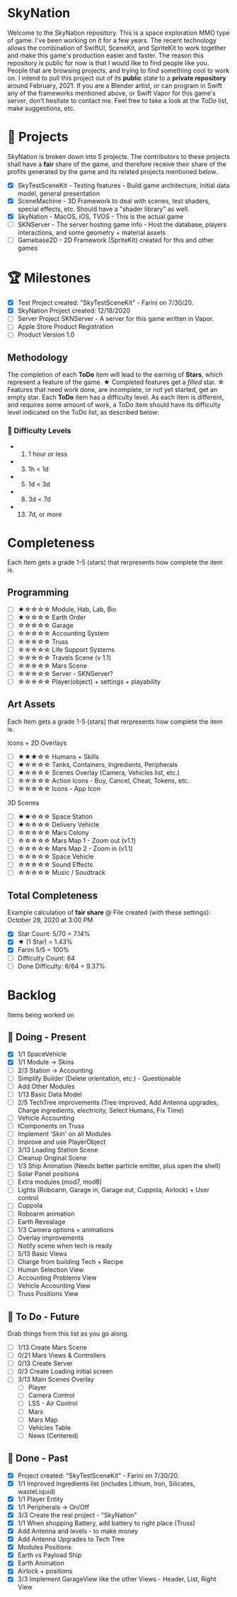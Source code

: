 # SkyNation
Welcome to the SkyNation repository. This is a space exploration MMO type of game. I've been working on it for a few years. 
The recent technology allows the combination of SwiftUI, SceneKit, and SpriteKit to work together and make this game's production easier and faster.
The reason this repository is public for now is that I would like to find people like you. People that are browsing projects, and trying to find something cool to work on.
I intend to pull this project out of its **public** state to a **private repository** around February, 2021.
If you are a Blender artist, or can program in Swift any of the frameworks mentioned above, or Swift Vapor for this game's server, don't hesitate to contact me.
Feel free to take a look at the *ToDo* list, make suggestions, etc.

# 📝 Projects
SkyNation is broken down into 5 projects.
The contributors to these projects shall have a **fair** share of the game, and therefore receive their share of the profits generated by the game and its related projects mentioned below.

- [X] SkyTestSceneKit - Testing features - Build game architecture, initial data model, general presentation
- [X] SceneMachine - 3D Framework to deal with scenes, test shaders, special effects, etc. Should have a "shader library" as well.
- [X] SkyNation - MacOS, iOS, TVOS - This is the actual game
- [ ] SKNServer - The server hosting game info - Host the database, players interactions, and some geometry + material assets
- [ ] Gamebase2D - 2D Framework (SpriteKit) created for this and other games

# 🏆 Milestones

- [X] Test Project created: "SkyTestSceneKit" - Farini on 7/30/20.
- [X] SkyNation Project created: 12/18/2020
- [ ] Server Project SKNServer - A server for this game written in Vapor.
- [ ] Apple Store Product Registration
- [ ] Product Version 1.0

## Methodology 
The completion of each **ToDo** item will lead to the earning of **Stars**, which represent a feature of the game.
★ Completed features get a *filled* star.
☆ Features that need work done, are incomplete, or not yet started, get an empty star.
Each **ToDo** item has a difficulty level. As each item is different, and requires some amount of work, a ToDo item should have its difficulty level indicated on the ToDo list, as described below:

### 📝 Difficulty Levels
 - 1. 1 hour or less
 - 3. 1h < 1d
 - 5. 1d < 3d
 - 8. 3d < 7d
 - 13. 7d, or more
 
 # Completeness
 Each Item gets a grade 1-5 (stars) that rerpresents how complete the item is.
 
 ## Programming
 
 - [ ] ★☆☆☆☆ Module, Hab, Lab, Bio
 - [ ] ★☆☆☆☆ Earth Order
 - [ ] ☆☆☆☆☆ Garage
 - [ ] ☆☆☆☆☆ Accounting System
 - [ ] ☆☆☆☆☆ Truss
 - [ ] ☆☆☆☆☆ Life Support Systems
 - [ ] ☆☆☆☆☆ Travels Scene (v 1.1)
 - [ ] ☆☆☆☆☆ Mars Scene
 - [ ] ☆☆☆☆☆ Server - SKNServer?
 - [ ] ☆☆☆☆☆ Player(object) + settings + playability
 
 ## Art Assets
 Each Item gets a grade 1-5 (stars) that rerpresents how complete the item is.
 
 Icons + 2D Overlays
 - [ ] ★★★☆☆ Humans + Skills
 - [ ] ★☆☆☆☆ Tanks, Containers, Ingredients, Peripherals
 - [ ] ★☆☆☆☆ Scenes Overlay (Camera, Vehicles list, etc.)
 - [ ] ☆☆☆☆☆ Action Icons - Buy, Cancel, Cheat, Tokens, etc.
 - [ ] ☆☆☆☆☆ Icons - App Icon
 
 3D Scenes
 - [ ] ★★☆☆☆ Space Station
 - [ ] ★☆☆☆☆ Delivery Vehicle
 - [ ] ☆☆☆☆☆ Mars Colony
 - [ ] ☆☆☆☆☆ Mars Map 1 - Zoom out (v1.1)
 - [ ] ☆☆☆☆☆ Mars Map 2 - Zoom in (v1.1)
 - [ ] ☆☆☆☆☆ Space Vehicle
 - [ ] ☆☆☆☆☆ Sound Effects
 - [ ] ☆☆☆☆☆ Music / Soudtrack
 
 ## Total Completeness
 Example calculation of **fair share**
 @ File created (with these settings): October 29, 2020 at 3:00 PM
 - [X] Star Count: 5/70 = 7.14%
 - [X] ★ (1 Star) = 1.43%
 - [X] Farini 5/5 = 100%
 - [ ] Difficulty Count: 64
 - [ ] Done Difficulty: 6/64 = 9.37%

#  Backlog
Items being worked on

## 📝 Doing - Present

- [X] 1/1 SpaceVehicle
- [X] 1/1 Module -> Skins 
- [ ] 2/3 Station -> Accounting
- [ ] Simplify Builder (Delete orientation, etc.) - Questionable
- [ ] Add Other Modules
- [ ] 1/13 Basic Data Model
- [ ] 2/5 TechTree improvements (Tree improved, Add Antenna upgrades, Charge ingredients, electricity, Select Humans, Fix Time)
- [ ] Vehicle Accounting
- [ ] tComponents on Truss
- [ ] Implement 'Skin' on all Modules
- [ ] Improve and use PlayerObject
- [ ] 3/13 Loading Station Scene
- [ ] Cleanup Original Scene
- [ ] 1/3 Ship Animation (Needs better particle emitter, plus open the shell)
- [ ] Solar Panel positions
- [ ] Extra modules (mod7, mod8)
- [ ] Lights (Roboarm, Garage in, Garage out, Cuppola, Airlock) + User control
- [ ] Cuppola
- [ ] Roboarm animation
- [ ] Earth Revealage
- [ ] 1/3 Camera options + animations
- [ ] Overlay improvements
- [ ] Notify scene when tech is ready
- [ ] 5/13 Basic Views
- [ ] Charge from building Tech + Recipe
- [ ] Human Selection View
- [ ] Accounting Problems View
- [ ] Vehicle Accounting View
- [ ] Truss Positions View

## 📝 To Do - Future
Grab things from this list as you go along.

- [ ] 1/13 Create Mars Scene
- [ ] 0/21 Mars Views & Controllers
- [ ] 0/13 Create Server
- [ ] 0/3 Create Loading initial screen
- [ ] 3/13 Main Scenes Overlay
    - [ ] Player
    - [ ] Camera Control
    - [ ] LSS - Air Control
    - [ ] Mars
    - [ ] Mars Map
    - [ ] Vehicles Table
    - [ ] News (Centered)

## 📝 Done - Past
- [X] Project created: "SkyTestSceneKit" - Farini on 7/30/20.
- [X] 1/1 Improved Ingredients list (includes Lithium, Iron, Silicates, wasteLiquid)
- [X] 1/1 Player Entity
- [X] 1/1 Peripherals -> On/Off
- [X] 3/3 Create the real project - "SkyNation"
- [X] 1/1 When shopping Battery, add battery to right place (Truss)
- [X] Add Antenna and levels - to make money
- [X] Add Antenna Upgrades to Tech Tree
- [X] Modules Positions
- [X] Earth vs Payload Ship
- [X] Earth Animation
- [X] Airlock + positions
- [X] 3/3 Implement GarageView like the other Views - Header, List, Right View
